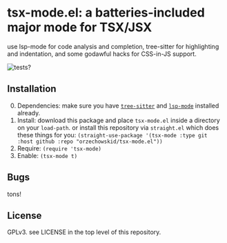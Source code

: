 # tsx-mode.el: a batteries-included major mode for TSX/JSX

use lsp-mode for code analysis and completion, tree-sitter for highlighting and indentation, and some godawful hacks for CSS-in-JS support.

![tests?](https://github.com/orzechowskid/tsx-mode.el/actions/workflows/github-actions.yml/badge.svg?branch=main)

## Installation

0. Dependencies: make sure you have [`tree-sitter`](https://emacs-tree-sitter.github.io/installation/) and [`lsp-mode`](https://github.com/emacs-lsp/lsp-mode) installed already.
1. Install: download this package and place `tsx-mode.el` inside a directory on your `load-path`.
  or install this repository via `straight.el` which does these things for you: `(straight-use-package '(tsx-mode :type git :host github :repo "orzechowskid/tsx-mode.el"))`
4. Require: `(require 'tsx-mode)`
5. Enable: `(tsx-mode t)`

## Bugs

tons!

## License

GPLv3.  see LICENSE in the top level of this repository.

